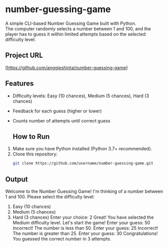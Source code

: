 # number-guessing-game
A simple CLI-based Number Guessing Game built with Python.  
The computer randomly selects a number between 1 and 100, and the player has to guess it within limited attempts based on the selected difficulty level.
## Project URL
[https://github.com/anggieshinta/number-guessing-game]

## Features
- Difficulty levels: Easy (10 chances), Medium (5 chances), Hard (3 chances)
- Feedback for each guess (higher or lower)
- Counts number of attempts until correct guess

  ## How to Run
1. Make sure you have Python installed (Python 3.7+ recommended).
2. Clone this repository:
   ```bash
   git clone https://github.com/username/number-guessing-game.git

## Output
Welcome to the Number Guessing Game!
I'm thinking of a number between 1 and 100.
Please select the difficulty level:
1. Easy (10 chances)
2. Medium (5 chances)
3. Hard (3 chances)
Enter your choice: 2
Great! You have selected the Medium difficulty level.
Let's start the game!
Enter your guess: 50
Incorrect! The number is less than 50.
Enter your guess: 25
Incorrect! The number is greater than 25.
Enter your guess: 30
Congratulations! You guessed the correct number in 3 attempts.

